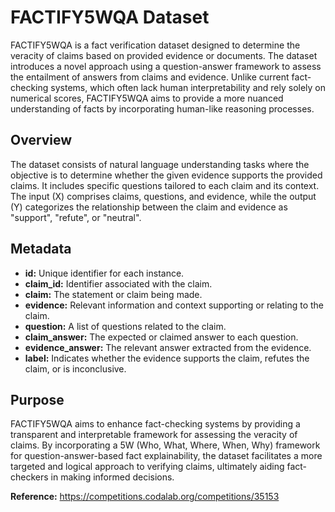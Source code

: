 # FACTIFY5WQA Dataset

FACTIFY5WQA is a fact verification dataset designed to determine the veracity of claims based on provided evidence or documents. The dataset introduces a novel approach using a question-answer framework to assess the entailment of answers from claims and evidence. Unlike current fact-checking systems, which often lack human interpretability and rely solely on numerical scores, FACTIFY5WQA aims to provide a more nuanced understanding of facts by incorporating human-like reasoning processes.

## Overview

The dataset consists of natural language understanding tasks where the objective is to determine whether the given evidence supports the provided claims. It includes specific questions tailored to each claim and its context. The input (X) comprises claims, questions, and evidence, while the output (Y) categorizes the relationship between the claim and evidence as "support", "refute", or "neutral".

## Metadata

- **id:** Unique identifier for each instance.
- **claim_id:** Identifier associated with the claim.
- **claim:** The statement or claim being made.
- **evidence:** Relevant information and context supporting or relating to the claim.
- **question:** A list of questions related to the claim.
- **claim_answer:** The expected or claimed answer to each question.
- **evidence_answer:** The relevant answer extracted from the evidence.
- **label:** Indicates whether the evidence supports the claim, refutes the claim, or is inconclusive.

## Purpose

FACTIFY5WQA aims to enhance fact-checking systems by providing a transparent and interpretable framework for assessing the veracity of claims. By incorporating a 5W (Who, What, Where, When, Why) framework for question-answer-based fact explainability, the dataset facilitates a more targeted and logical approach to verifying claims, ultimately aiding fact-checkers in making informed decisions.

**Reference:** https://competitions.codalab.org/competitions/35153 
